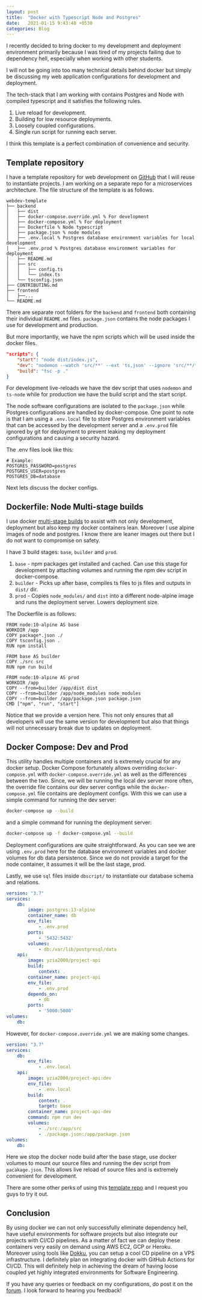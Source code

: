 ```yaml
---
layout: post
title:  "Docker with Typescript Node and Postgres"
date:   2021-01-15 9:43:48 +0530
categories: Blog
---
```


I recently decided to bring docker to my development and deployment environment
primarily because I was tired of my projects failing due to dependency hell,
especially when working with other students.

I will not be going into too many technical details behind docker but simply be
discussing my web application configurations for development and deployment.

The tech-stack that I am working with contains Postgres and Node with compiled
typescript and it satisfies the following rules.

1. Live reload for development.
2. Building for low resource deployments.
3. Loosely coupled configurations.
4. Single run script for running each server.

I think this template is a perfect combination of convenience and security.

## Template repository

I have a template repository for web development on [GitHub](https://github.com/yzia2000/webdev-template)
that I will reuse to instantiate projects. I am working on a separate repo
for a microservices architecture. The file structure of the template is as follows.

```
webdev-template
├── backend
│   ├── dist
│   ├── docker-compose.override.yml % For development
│   ├── docker-compose.yml % For deployment
│   ├── Dockerfile % Node typescript
│   ├── package.json % node modules
│   ├── .env.local % Postgres database environment variables for local development
│   ├── .env.prod % Postgres database environment variables for deployment
│   ├── README.md
│   ├── src
│   │   ├── config.ts
│   │   └── index.ts
│   └── tsconfig.json
├── CONTRIBUTING.md
├── frontend
│   ├──...
└── README.md
```

There are separate root folders for the `backend` and `frontend` both containing
their individual `README.md` files. `package.json` contains the node packages
I use for development and production.

But more importantly, we have the npm scripts which will be used inside the
docker files.

```json
"scripts": {
    "start": "node dist/index.js",
    "dev": "nodemon --watch 'src/**' --ext 'ts,json' --ignore 'src/**/*.spec.ts' --exec 'ts-node src/index.ts'",
    "build": "tsc -p ."
}
```

For development live-reloads we have the dev script that uses `nodemon` and `ts-node`
while for production we have the build script and the start script.

The node software configurations are isolated to the `package.json` while Postgres
configurations are handled by docker-compose. One point to note is that I am
using a `.env.local` file to store Postgres environment variables that can be
accessed by the development server and a `.env.prod` file ignored by git for
deployment to prevent leaking my deployment configurations and causing a security
hazard.

The .env files look like this:
```
# Example:
POSTGRES_PASSWORD=postgres
POSTGRES_USER=postgres
POSTGRES_DB=database
```

Next lets discuss the docker configs.

## Dockerfile: Node Multi-stage builds

I use docker [multi-stage
builds](https://docs.docker.com/develop/develop-images/multistage-build/) to
assist with not only development, deployment but also keep my docker containers
lean. Moreover I use alpine images of node and postgres. I know there are
leaner images out there but I do not want to compromise on safety.

I have 3 build stages: `base`, `builder` and `prod`.
1. `base` - npm packages get installed and cached. Can use this stage for development by attaching volumes and running the npm dev script in docker-compose.
2. `builder` - Picks up after base, compiles ts files to js files and outputs in `dist/` dir.
3. `prod` - Copies `node_modules/` and `dist` into a different node-alpine image and runs the deployment server. Lowers deployment size.

The Dockerfile is as follows:
```docker
FROM node:10-alpine AS base
WORKDIR /app
COPY package*.json ./
COPY tsconfig.json .
RUN npm install

FROM base AS builder 
COPY ./src src
RUN npm run build

FROM node:10-alpine AS prod
WORKDIR /app
COPY --from=builder /app/dist dist
COPY --from=builder /app/node_modules node_modules
COPY --from=builder /app/package.json package.json
CMD ["npm", "run", "start"]
```
Notice that we provide a version here. This not only ensures that all developers will use
the same version for development but also that things will not unnecessary break due to
updates on deployment.

## Docker Compose: Dev and Prod

This utility handles multiple containers and is extremely crucial for any
docker setup. Docker Compose fortunately allows overriding `docker-compose.yml`
with `docker-compose.override.yml` as well as the differences between the two.
Since, we will be running the local dev server more often, the override file
contains our dev server configs while the `docker-compose.yml` file contains are
deployment configs. With this we can use a simple command for running the dev
server:
```sh
docker-compose up --build
```
and a simple command for running the deployment server:
```sh
docker-compose up -f docker-compose.yml --build
```

Deployment configurations are quite straightforward. As you can see we
are using `.env.prod` here for the database environment variables and docker
volumes for db data persistence. Since we do not provide a target for the node
container, it assumes it will be the last stage, prod.

Lastly, we use `sql` files inside `dbscript/` to instantiate our database schema and relations. 

```yml
version: "3.7"
services:
    db:
        image: postgres:13-alpine
        container_name: db
        env_file:
            - .env.prod
        ports: 
            - '5432:5432'
        volumes:
            - db:/var/lib/postgresql/data
    api:
        image: yzia2000/project-api
        build:
            context: .
        container_name: project-api
        env_file:
            - .env.prod
        depends_on:
            - db
        ports:
            - '5000:5000'
volumes:
    db:
```
However, for `docker-compose.override.yml` we are making some changes.

```yml
version: "3.7"
services:
    db:
        env_file:
            - .env.local
    api:
        image: yzia2000/project-api:dev
        env_file:
            - .env.local
        build:
            context: .
            target: base
        container_name: project-api-dev
        command: npm run dev
        volumes:
            - ./src:/app/src
            - ./package.json:/app/package.json
volumes:
    db:
```

Here we stop the docker node build after the base stage, use docker volumes to
mount our source files and running the dev script from `pacakage.json`. This
allows live reload of source files and is extremely convenient for development.

There are some other perks of using this [template repo](https://github.com/yzia2000/webdev-template) and I request you guys
to try it out.

## Conclusion
By using docker we can not only successfully eliminate dependency hell, have
useful environments for software projects but also integrate our projects
with CI/CD pipelines. As a matter of fact we can deploy these containers very
easily on demand using AWS EC2, GCP or Heroku. Moreover using tools like
[Dokku](http://dokku.viewdocs.io/dokku/), you can setup a cool CD pipeline
on a VPS infrastructure. I definitely plan on integrating docker with GitHub Actions
for CI/CD. This will definitely help in achieving the dream of having loose coupled
yet highly integrated environments for Software Engineering.

If you have any queries or feedback on my configurations, do post it on the [forum](https://github.com/yzia2000/blog/discussions).
I look forward to hearing you feedback!

